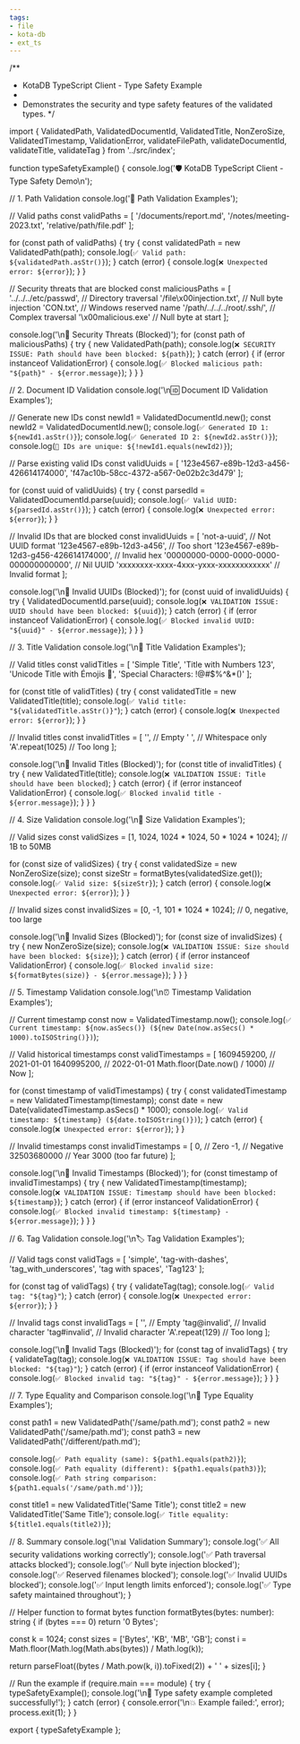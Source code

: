 ```yaml
---
tags:
- file
- kota-db
- ext_ts
---
```

/**
 * KotaDB TypeScript Client - Type Safety Example
 * 
 * Demonstrates the security and type safety features of the validated types.
 */

import { 
  ValidatedPath,
  ValidatedDocumentId,
  ValidatedTitle,
  NonZeroSize,
  ValidatedTimestamp,
  ValidationError,
  validateFilePath,
  validateDocumentId,
  validateTitle,
  validateTag
} from '../src/index';

function typeSafetyExample() {
  console.log('🛡️  KotaDB TypeScript Client - Type Safety Demo\n');

  // 1. Path Validation
  console.log('📁 Path Validation Examples');
  
  // Valid paths
  const validPaths = [
    '/documents/report.md',
    '/notes/meeting-2023.txt',
    'relative/path/file.pdf'
  ];

  for (const path of validPaths) {
    try {
      const validatedPath = new ValidatedPath(path);
      console.log(`✅ Valid path: ${validatedPath.asStr()}`);
    } catch (error) {
      console.log(`❌ Unexpected error: ${error}`);
    }
  }

  // Security threats that are blocked
  const maliciousPaths = [
    '../../../etc/passwd',           // Directory traversal
    '/file\x00injection.txt',        // Null byte injection
    'CON.txt',                       // Windows reserved name
    '/path/../../../root/.ssh/',     // Complex traversal
    '\x00malicious.exe'              // Null byte at start
  ];

  console.log('\n🚨 Security Threats (Blocked)');
  for (const path of maliciousPaths) {
    try {
      new ValidatedPath(path);
      console.log(`❌ SECURITY ISSUE: Path should have been blocked: ${path}`);
    } catch (error) {
      if (error instanceof ValidationError) {
        console.log(`✅ Blocked malicious path: "${path}" - ${error.message}`);
      }
    }
  }

  // 2. Document ID Validation
  console.log('\n🆔 Document ID Validation Examples');

  // Generate new IDs
  const newId1 = ValidatedDocumentId.new();
  const newId2 = ValidatedDocumentId.new();
  console.log(`✅ Generated ID 1: ${newId1.asStr()}`);
  console.log(`✅ Generated ID 2: ${newId2.asStr()}`);
  console.log(`🔄 IDs are unique: ${!newId1.equals(newId2)}`);

  // Parse existing valid IDs
  const validUuids = [
    '123e4567-e89b-12d3-a456-426614174000',
    'f47ac10b-58cc-4372-a567-0e02b2c3d479'
  ];

  for (const uuid of validUuids) {
    try {
      const parsedId = ValidatedDocumentId.parse(uuid);
      console.log(`✅ Valid UUID: ${parsedId.asStr()}`);
    } catch (error) {
      console.log(`❌ Unexpected error: ${error}`);
    }
  }

  // Invalid IDs that are blocked
  const invalidUuids = [
    'not-a-uuid',                                    // Not UUID format
    '123e4567-e89b-12d3-a456',                      // Too short
    '123e4567-e89b-12d3-g456-426614174000',         // Invalid hex
    '00000000-0000-0000-0000-000000000000',         // Nil UUID
    'xxxxxxxx-xxxx-4xxx-yxxx-xxxxxxxxxxxx'          // Invalid format
  ];

  console.log('\n🚫 Invalid UUIDs (Blocked)');
  for (const uuid of invalidUuids) {
    try {
      ValidatedDocumentId.parse(uuid);
      console.log(`❌ VALIDATION ISSUE: UUID should have been blocked: ${uuid}`);
    } catch (error) {
      if (error instanceof ValidationError) {
        console.log(`✅ Blocked invalid UUID: "${uuid}" - ${error.message}`);
      }
    }
  }

  // 3. Title Validation
  console.log('\n📝 Title Validation Examples');

  // Valid titles
  const validTitles = [
    'Simple Title',
    'Title with Numbers 123',
    'Unicode Title with Émojis 🚀',
    'Special Characters: !@#$%^&*()'
  ];

  for (const title of validTitles) {
    try {
      const validatedTitle = new ValidatedTitle(title);
      console.log(`✅ Valid title: "${validatedTitle.asStr()}"`);
    } catch (error) {
      console.log(`❌ Unexpected error: ${error}`);
    }
  }

  // Invalid titles
  const invalidTitles = [
    '',                          // Empty
    '   ',                       // Whitespace only
    'A'.repeat(1025)             // Too long
  ];

  console.log('\n🚫 Invalid Titles (Blocked)');
  for (const title of invalidTitles) {
    try {
      new ValidatedTitle(title);
      console.log(`❌ VALIDATION ISSUE: Title should have been blocked`);
    } catch (error) {
      if (error instanceof ValidationError) {
        console.log(`✅ Blocked invalid title - ${error.message}`);
      }
    }
  }

  // 4. Size Validation
  console.log('\n📏 Size Validation Examples');

  // Valid sizes
  const validSizes = [1, 1024, 1024 * 1024, 50 * 1024 * 1024]; // 1B to 50MB

  for (const size of validSizes) {
    try {
      const validatedSize = new NonZeroSize(size);
      const sizeStr = formatBytes(validatedSize.get());
      console.log(`✅ Valid size: ${sizeStr}`);
    } catch (error) {
      console.log(`❌ Unexpected error: ${error}`);
    }
  }

  // Invalid sizes
  const invalidSizes = [0, -1, 101 * 1024 * 1024]; // 0, negative, too large

  console.log('\n🚫 Invalid Sizes (Blocked)');
  for (const size of invalidSizes) {
    try {
      new NonZeroSize(size);
      console.log(`❌ VALIDATION ISSUE: Size should have been blocked: ${size}`);
    } catch (error) {
      if (error instanceof ValidationError) {
        console.log(`✅ Blocked invalid size: ${formatBytes(size)} - ${error.message}`);
      }
    }
  }

  // 5. Timestamp Validation
  console.log('\n⏰ Timestamp Validation Examples');

  // Current timestamp
  const now = ValidatedTimestamp.now();
  console.log(`✅ Current timestamp: ${now.asSecs()} (${new Date(now.asSecs() * 1000).toISOString()})`);

  // Valid historical timestamps
  const validTimestamps = [
    1609459200,  // 2021-01-01
    1640995200,  // 2022-01-01
    Math.floor(Date.now() / 1000)  // Now
  ];

  for (const timestamp of validTimestamps) {
    try {
      const validatedTimestamp = new ValidatedTimestamp(timestamp);
      const date = new Date(validatedTimestamp.asSecs() * 1000);
      console.log(`✅ Valid timestamp: ${timestamp} (${date.toISOString()})`);
    } catch (error) {
      console.log(`❌ Unexpected error: ${error}`);
    }
  }

  // Invalid timestamps
  const invalidTimestamps = [
    0,              // Zero
    -1,             // Negative
    32503680000     // Year 3000 (too far future)
  ];

  console.log('\n🚫 Invalid Timestamps (Blocked)');
  for (const timestamp of invalidTimestamps) {
    try {
      new ValidatedTimestamp(timestamp);
      console.log(`❌ VALIDATION ISSUE: Timestamp should have been blocked: ${timestamp}`);
    } catch (error) {
      if (error instanceof ValidationError) {
        console.log(`✅ Blocked invalid timestamp: ${timestamp} - ${error.message}`);
      }
    }
  }

  // 6. Tag Validation
  console.log('\n🏷️  Tag Validation Examples');

  // Valid tags
  const validTags = [
    'simple',
    'tag-with-dashes',
    'tag_with_underscores',
    'tag with spaces',
    'Tag123'
  ];

  for (const tag of validTags) {
    try {
      validateTag(tag);
      console.log(`✅ Valid tag: "${tag}"`);
    } catch (error) {
      console.log(`❌ Unexpected error: ${error}`);
    }
  }

  // Invalid tags
  const invalidTags = [
    '',                    // Empty
    'tag@invalid',         // Invalid character
    'tag#invalid',         // Invalid character
    'A'.repeat(129)        // Too long
  ];

  console.log('\n🚫 Invalid Tags (Blocked)');
  for (const tag of invalidTags) {
    try {
      validateTag(tag);
      console.log(`❌ VALIDATION ISSUE: Tag should have been blocked: "${tag}"`);
    } catch (error) {
      if (error instanceof ValidationError) {
        console.log(`✅ Blocked invalid tag: "${tag}" - ${error.message}`);
      }
    }
  }

  // 7. Type Equality and Comparison
  console.log('\n🔗 Type Equality Examples');

  const path1 = new ValidatedPath('/same/path.md');
  const path2 = new ValidatedPath('/same/path.md');
  const path3 = new ValidatedPath('/different/path.md');

  console.log(`✅ Path equality (same): ${path1.equals(path2)}`);
  console.log(`✅ Path equality (different): ${path1.equals(path3)}`);
  console.log(`✅ Path string comparison: ${path1.equals('/same/path.md')}`);

  const title1 = new ValidatedTitle('Same Title');
  const title2 = new ValidatedTitle('Same Title');
  console.log(`✅ Title equality: ${title1.equals(title2)}`);

  // 8. Summary
  console.log('\n📊 Validation Summary');
  console.log('✅ All security validations working correctly');
  console.log('✅ Path traversal attacks blocked');
  console.log('✅ Null byte injection blocked');  
  console.log('✅ Reserved filenames blocked');
  console.log('✅ Invalid UUIDs blocked');
  console.log('✅ Input length limits enforced');
  console.log('✅ Type safety maintained throughout');
}

// Helper function to format bytes
function formatBytes(bytes: number): string {
  if (bytes === 0) return '0 Bytes';
  
  const k = 1024;
  const sizes = ['Bytes', 'KB', 'MB', 'GB'];
  const i = Math.floor(Math.log(Math.abs(bytes)) / Math.log(k));
  
  return parseFloat((bytes / Math.pow(k, i)).toFixed(2)) + ' ' + sizes[i];
}

// Run the example
if (require.main === module) {
  try {
    typeSafetyExample();
    console.log('\n🎉 Type safety example completed successfully!');
  } catch (error) {
    console.error('\n💥 Example failed:', error);
    process.exit(1);
  }
}

export { typeSafetyExample };